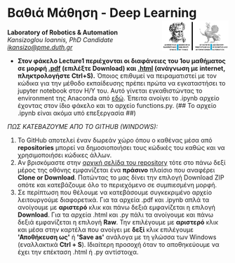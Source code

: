 

# Βαθιά Μάθηση - Deep Learning <img src='https://raw.githubusercontent.com/IoannisKansizoglou/DeepLectures/master/images/logoDUTH.png' width='30%' align='right'>

**Laboratory of Robotics & Automation**<br />
_Kansizoglou Ioannis, PhD Candidate_<br />
<i> ikansizo@pme.duth.gr </i>

- **Στον φάκελο Lecture1 περιέχονται οι διαφάνειες του 1ου μαθήματος σε μορφή [.pdf](https://github.com/IoannisKansizoglou/DeepLectures/blob/master/Lecture1/Lecture1.pdf) (επιλέξτε Download) και [.html](https://raw.githubusercontent.com/IoannisKansizoglou/DeepLectures/master/Lecture1/Lecture1.html) (ανάγνωση με internet, πληκτρολογήστε Ctrl+S).** Όποιος επιθυμεί να πειραματιστεί με τον κώδικα για την μέθοδο εκπαίδευσης πρέπει πρώτα να εγκαταστήσει το jupyter notebook στον Η/Υ του. Αυτό γίνεται εγκαθιστώντας το environment της Anaconda από [εδώ](https://www.anaconda.com/download/). Έπειτα ανοίγει το .ipynb αρχείο έχοντας στον ίδιο φάκελο και το αρχείο functions.py. (## Το αρχείο .ipynb είναι ακόμα υπό επεξεργασία ##)

_ΠΩΣ ΚΑΤΕΒΑΖΟΥΜΕ ΑΠΟ ΤΟ GITHUB (WINDOWS):_ 
1. To GitHub αποτελεί έναν δωρεάν χώρο όπου ο καθένας μέσα από **repositories** μπορεί να δημοσιοποιήσει τους κώδικές του καθώς και να χρησιμοποιήσει κώδικες άλλων.
2. Aν βρισκόμαστε στην [αρχική σελίδα του repository](https://github.com/IoannisKansizoglou/DeepLectures) τότε στο πάνω δεξί μέρος της οθόνης εμφανίζεται ένα **πράσινο** πλαίσιο που αναφέρει **Clone or Download**. Πατώντας το μας δίνει την επιλογή Download ZIP οπότε και κατεβάζουμε όλο το περιεχόμενο σε συμπιεσμένη μορφή.
3. Σε περίπτωση που θέλουμε να κατεβάσουμε συγκεκριμένο αρχείο λειτουργούμε διαφορετικά. Για τα αρχεία .pdf και .ipynb απλά τα ανοίγουμε με **αριστερό** κλικ και πάνω δεξιά εμφανίζεται η επιλογή **Download**. Για τα αρχεία .html και .py πάλι τα ανοίγουμε και πάνω δεξιά εμφανίζεται η επιλογή **Raw**. Την επιλέγουμε με **αριστερό** κλικ και μέσα στην καρτέλα που ανοίγει με **δεξί** κλικ επιλέγουμε **'Αποθήκευση ως'** ή **'Save as'** ανάλογα με τη γλώσσα των Windows (εναλλακτικά **Ctrl + S**). Ιδιαίτερη προσοχή όταν το αποθηκεύουμε να έχει την επέκταση .html ή .py αντίστοιχα.
